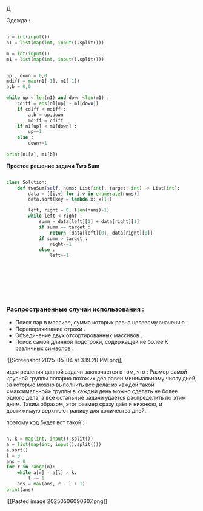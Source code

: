 
Д

Одежда : 

```python

n = int(input())
n1 = list(map(int, input().split()))

m = int(input())
m1 = list(map(int, input().split()))


up , down = 0,0    
mdiff = max(n1[-1], m1[-1])
a,b = 0,0

while up < len(n1) and down <len(m1) : 
    cdiff = abs(n1[up] - m1[down]) 
    if cdiff < mdiff : 
        a,b = up,down
        mdiff = cdiff
    if n1[up] < m1[down] : 
        up+=1
    else : 
        down+=1
        
print(n1[a], m1[b])        

```




**Простое решение задачи Two Sum**

```python

class Solution:
    def twoSum(self, nums: List[int], target: int) -> List[int]: 
        data = [[i,v] for i,v in enumerate(nums)]
        data.sort(key = lambda x: x[1])

        left, right = 0, (len(nums)-1)
        while left < right : 
            summ = data[left][1] + data[right][1]
            if summ == target : 
                return [data[left][0], data[right][0]]
            if summ > target : 
                right-=1
            else : 
                left+=1


        

        

         

```

### Распространенные случаи использования [:](https://ajay-dhangar.github.io/algo/docs/extra/algorithms/Two-Pointers/two-pointers#common-use-cases "Прямая ссылка на общие варианты использования:")

- Поиск пар в массиве, сумма которых равна целевому значению .
- Переворачивание строки .
- Объединение двух отсортированных массивов .
- Поиск самой длинной подстроки, содержащей не более K различных символов .



![[Screenshot 2025-05-04 at 3.19.20 PM.png]]

идея решения данной задачи заключается в том, что : 
Размер самой крупной группы попарно похожих дел равен минимальному числу дней, за которые можно выполнить все дела: из каждой такой «максимальной» группы в каждый день можно сделать не более одного дела, а все остальные задачи удаётся распределить по этим дням. Таким образом, этот размер сразу даёт и нижнюю, и достижимую верхнюю границу для количества дней.

поэтому код будет вот такой : 

```python

n, k = map(int, input().split())
a = list(map(int, input().split()))
a.sort()
l = 0
ans = 0
for r in range(n):
    while a[r] - a[l] > k:
        l += 1
    ans = max(ans, r - l + 1)
print(ans)


```




![[Pasted image 20250506090607.png]]